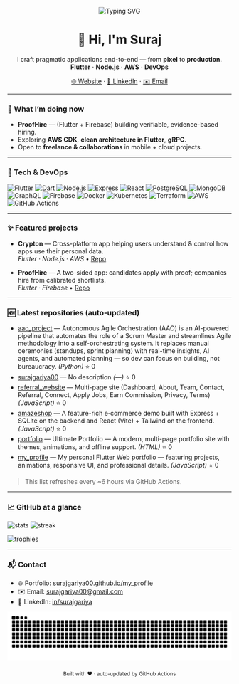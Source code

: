 <!-- Hero -->
<p align="center">
  <img src="https://readme-typing-svg.demolab.com?font=Poppins&weight=700&size=28&duration=3500&pause=700&color=12A195&center=true&vCenter=true&width=900&lines=Hi%2C+I'm+Suraj+Singh+Gariya+%F0%9F%91%8B;I+build+from+pixel+to+production;Flutter+%7C+Node.js+%7C+AWS+%7C+DevOps" alt="Typing SVG"/>
</p>

<h1 align="center">👋 Hi, I'm Suraj</h1>
<p align="center">
  I craft pragmatic applications end-to-end — from <b>pixel</b> to <b>production</b>.<br/>
  <b>Flutter</b> · <b>Node.js</b> · <b>AWS</b> · <b>DevOps</b>
</p>

<p align="center">
  <a href="https://surajgariya00.github.io/my_profile/">🌐 Website</a> ·
  <a href="https://www.linkedin.com/in/surajgariya/">💼 LinkedIn</a> ·
  <a href="mailto:surajgariya00@gmail.com">✉️ Email</a>
</p>

---

### 🚀 What I’m doing now

- **ProofHire** — (Flutter + Firebase) building verifiable, evidence-based hiring.
- Exploring **AWS CDK**, **clean architecture in Flutter**, **gRPC**.
- Open to **freelance & collaborations** in mobile + cloud projects.

---

### 🧰 Tech & DevOps

<p>
  <!-- Core -->
  <img alt="Flutter" src="https://cdn.jsdelivr.net/gh/devicons/devicon/icons/flutter/flutter-original.svg" height="32"/>
  <img alt="Dart" src="https://cdn.jsdelivr.net/gh/devicons/devicon/icons/dart/dart-original.svg" height="32"/>
  <img alt="Node.js" src="https://cdn.jsdelivr.net/gh/devicons/devicon/icons/nodejs/nodejs-original.svg" height="32"/>
  <img alt="Express" src="https://cdn.jsdelivr.net/gh/devicons/devicon/icons/express/express-original.svg" height="32"/>
  <img alt="React" src="https://cdn.jsdelivr.net/gh/devicons/devicon/icons/react/react-original.svg" height="32"/>
  <img alt="PostgreSQL" src="https://cdn.jsdelivr.net/gh/devicons/devicon/icons/postgresql/postgresql-original.svg" height="32"/>
  <img alt="MongoDB" src="https://cdn.jsdelivr.net/gh/devicons/devicon/icons/mongodb/mongodb-original.svg" height="32"/>
  <img alt="GraphQL" src="https://cdn.jsdelivr.net/gh/devicons/devicon/icons/graphql/graphql-plain.svg" height="32"/>
  <img alt="Firebase" src="https://cdn.jsdelivr.net/gh/devicons/devicon/icons/firebase/firebase-plain.svg" height="32"/>
  <!-- DevOps -->
  <img alt="Docker" src="https://cdn.jsdelivr.net/gh/devicons/devicon/icons/docker/docker-original.svg" height="32"/>
  <img alt="Kubernetes" src="https://cdn.jsdelivr.net/gh/devicons/devicon/icons/kubernetes/kubernetes-plain.svg" height="32"/>
  <img alt="Terraform" src="https://cdn.jsdelivr.net/gh/devicons/devicon/icons/terraform/terraform-original.svg" height="32"/>
  <img alt="AWS" src="https://cdn.jsdelivr.net/gh/devicons/devicon/icons/amazonwebservices/amazonwebservices-original.svg" height="32"/>
  <img alt="GitHub Actions" src="https://cdn.jsdelivr.net/gh/devicons/devicon/icons/githubactions/githubactions-original.svg" height="32"/>
</p>

---

### ✨ Featured projects

- **Crypton** — Cross-platform app helping users understand & control how apps use their personal data.  
  _Flutter · Node.js · AWS_ • [Repo](https://github.com/surajgariya00/crypton)

- **ProofHire** — A two-sided app: candidates apply with proof; companies hire from calibrated shortlists.  
  _Flutter · Firebase_ • [Repo](https://github.com/surajgariya00/proofhire)

---

### 🆕 Latest repositories (auto-updated)

<!-- LATEST_REPOS:start -->
- [aao_project](https://github.com/surajgariya00/aao_project) — Autonomous Agile Orchestration (AAO) is an AI-powered pipeline that automates the role of a Scrum Master and streamlines Agile methodology into a self-orchestrating system. It replaces manual ceremonies (standups, sprint planning) with real-time insights, AI agents, and automated planning — so dev can focus on building, not bureaucracy. _(Python)_ ⭐ 0
- [surajgariya00](https://github.com/surajgariya00/surajgariya00) — No description _(—)_ ⭐ 0
- [referral_website](https://github.com/surajgariya00/referral_website) — Multi-page site (Dashboard, About, Team, Contact, Referral, Connect, Apply Jobs, Earn Commission, Privacy, Terms) _(JavaScript)_ ⭐ 0
- [amazeshop](https://github.com/surajgariya00/amazeshop) — A feature-rich e‑commerce demo built with Express + SQLite on the backend and React (Vite) + Tailwind on the frontend. _(JavaScript)_ ⭐ 0
- [portfolio](https://github.com/surajgariya00/portfolio) — Ultimate Portfolio — A modern, multi-page portfolio site with themes, animations, and offline support. _(HTML)_ ⭐ 0
- [my_profile](https://github.com/surajgariya00/my_profile) — My personal Flutter Web portfolio — featuring projects, animations, responsive UI, and professional details. _(JavaScript)_ ⭐ 0
<!-- LATEST_REPOS:end -->

> This list refreshes every ~6 hours via GitHub Actions.

---

### 📈 GitHub at a glance

<p align="left">
  <img height="160" src="https://github-readme-stats.vercel.app/api?username=surajgariya00&show_icons=true&theme=transparent&rank_icon=github" alt="stats"/>
  <img height="160" src="https://github-readme-streak-stats.herokuapp.com/?user=surajgariya00&theme=transparent" alt="streak"/>
</p>
<p>
  <img height="140" src="https://github-profile-trophy.vercel.app/?username=surajgariya00&theme=flat&column=6&margin-w=10&margin-h=10" alt="trophies"/>
</p>

---

### 📬 Contact

- 🌐 Portfolio: <a href="https://surajgariya00.github.io/my_profile/">surajgariya00.github.io/my_profile</a>
- ✉️ Email: <a href="mailto:surajgariya00@gmail.com">surajgariya00@gmail.com</a>
- 💼 LinkedIn: <a href="https://www.linkedin.com/in/surajgariya/">in/surajgariya</a>

<p align="center">
  <img src="./assets/snake.svg" alt="snake animation" />
</p>

<!-- Footer -->
<p align="center">
  <sub>Built with ❤️ · auto-updated by GitHub Actions</sub>
</p>
